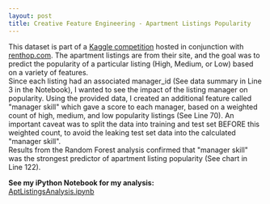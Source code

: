 ```yaml
---
layout: post
title: Creative Feature Engineering - Apartment Listings Popularity
---
```

This dataset is part of a [Kaggle competition](https://www.kaggle.com/c/two-sigma-connect-rental-listing-inquiries) hosted in conjunction with [renthop.com](https://www.renthop.com). The apartment listings are from their site, and the goal was to predict the popularity of a particular listing (High, Medium, or Low) based on a variety of features.  
Since each listing had an associated manager_id (See data summary in Line 3 in the Notebook), I wanted to see the impact of the listing manager on popularity. Using the provided data, I created an additional feature called "manager skill" which gave a score to each manager, based on a weighted count of high, medium, and low popularity listings (See Line 70). An important caveat was to split the data into training and test set BEFORE this weighted count, to avoid the leaking test set data into the calculated "manager skill".  
Results from the Random Forest analysis confirmed that "manager skill" was the strongest predictor of apartment listing popularity (See chart in Line 122).
  
**See my iPython Notebook for my analysis:**  
[AptListingsAnalysis.ipynb](https://github.com/ptpro3/ptpro3.github.io/blob/master/Projects/AptListingsAnalysis.ipynb)
